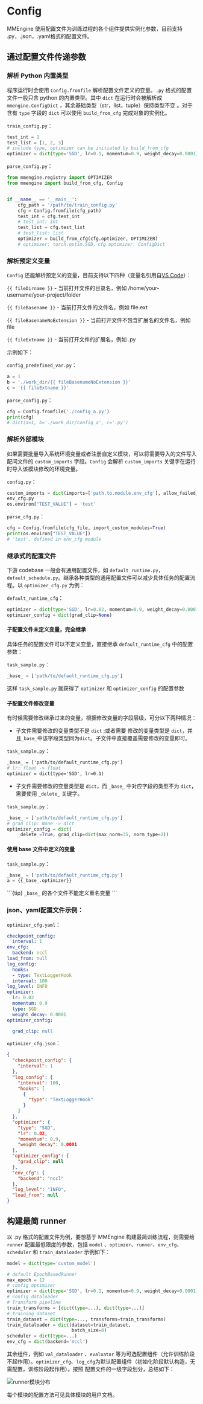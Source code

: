# **Config**

MMEngine 使用配置文件为训练过程的各个组件提供实例化参数，目前支持 .py，.json，.yaml格式的配置文件。

## **通过配置文件传递参数**

### **解析 Python 内置类型**

程序运行时会使用 `Config.fromfile` 解析配置文件定义的变量。`.py` 格式的配置文件一般只含 python 的内置类型。其中 `dict` 在运行时会被解析成 `mmengine.ConfigDict` ，其余基础类型（str，list，tuple）保持类型不变 。对于含有 `type` 字段的 `dict` 可以使用 `build_from_cfg` 完成对象的实例化。

`train_config.py`：

```Python
test_int = 1
test_list = [1, 2, 3]
# include type, optimizer can be initiated by build_from_cfg
optimizer = dict(type='SGD', lr=0.1, momentum=0.9, weight_decay=0.0001)
```

`parse_config.py`：

```Python
from mmengine.registry import OPTIMIZER
from mmengine import build_from_cfg, Config


if __name__ == '__main__':
    cfg_path = '/path/to/train_config.py'
    cfg = Config.fromfile(cfg_path)
    test_int = cfg.test_int
    # test_int: int
    test_list = cfg.test_list
    # test_list: list
    optimizer = build_from_cfg(cfg.optimizer, OPTIMIZER)
    # optimizer: torch.optim.SGD，cfg.optimizer: ConfigDict
```

### **解析预定义变量**

`Config` 还能解析预定义的变量，目前支持以下四种（变量名引用自[VS Code](https://code.visualstudio.com/docs/editor/variables-reference)）：

`{{ fileDirname }}` - 当前打开文件的目录名，例如 /home/your-username/your-project/folder

`{{ fileBasename }}` - 当前打开文件的文件名，例如 file.ext

`{{ fileBasenameNoExtension }}` - 当前打开文件不包含扩展名的文件名，例如 file

`{{ fileExtname }}` - 当前打开文件的扩展名，例如 .py

示例如下：

`config_predefined_var.py`：

```Python
a = 1
b = './work_dir/{{ fileBasenameNoExtension }}'
c = '{{ fileExtname }}'
```

`parse_config.py`：

```Python
cfg = Config.fromfile('./config_a.py')
print(cfg)
# dict(a=1, b='./work_dir/config_a', c='.py')
```

### **解析外部模块**

如果需要批量导入系统环境变量或者注册自定义模块，可以将需要导入的文件写入配问文件的 `custom_imports` 字段。`Config` 会解析 `custom_imports` 关键字在运行时导入该模块修改的环境变量。

`config.py`：

```Python
custom_imports = dict(imports=['path.to.module.env_cfg'], allow_failed_imports=False)
env_cfg.py
os.environ["TEST_VALUE"] = 'test'
```

`parse_cfg.py`：

```Python
cfg = Config.fromfile(cfg_file, import_custom_modules=True)
print(os.environ["TEST_VALUE"]) 
# 'test', defined in env_cfg module
```

### **继承式的配置文件**

下游 codebase 一般会有通用配置文件，如 `default_runtime.py`，`default_schedule.py`。继承各种类型的通用配置文件可以减少具体任务的配置流程。以 `optimizer_cfg.py` 为例：

`default_runtime_cfg`：

```Python
optimizer = dict(type='SGD', lr=0.02, momentum=0.9, weight_decay=0.0001)
optimizer_config = dict(grad_clip=None)
```

#### **子配置文件未定义变量，完全继承**

具体任务的配置文件可以不定义变量，直接继承 `default_runtime_cfg` 中的配置参数：

`task_sample.py`：

```Python
_base_ = ['path/to/default_runtime_cfg.py'] 
```

这样 `task_sample.py` 就获得了 `optimizer` 和 `optimizer_config` 的配置参数

#### **子配置文件修改变量**

有时候需要修改继承过来的变量，根据修改变量的字段层级，可分以下两种情况：

- 子文件需要修改的变量类型不是 `dict` ;或者需要 修改的变量类型是 `dict`，并且`_base_`中该字段类型同为`dict`。子文件中直接覆盖需要修改的变量即可。

`task_sample.py`：

```Apache
_base_ = ['path/to/default_runtime_cfg.py']
# lr: float -> float 
optimizer = dict(type='SGD', lr=0.1)
```

- 子文件需要修改的变量类型是 `dict`，而 `_base_` 中对应字段的类型不为 `dict`，需要使用 `_delete_` 关键字。

`task_sample.py`：

```Python
_base_ = ['path/to/default_runtime_cfg.py']
# grad_clip: None -> dict
optimizer_config = dict(
    _delete_=True, grad_clip=dict(max_norm=35, norm_type=2))
```

#### 使用 base 文件中定义的变量

`task_sample.py`：

```python
_base_ = ['path/to/default_runtime_cfg.py']
a = {{_base_.optimizer}}
```

\```{tip} `_base_` 的各个文件不能定义重名变量 ```

### **json、yaml配置文件示例：**

`optimizer_cfg.yaml`：

```YAML
checkpoint_config:
  interval: 1
env_cfg:
  backend: nccl
load_from: null
log_config:
  hooks:
  - type: TextLoggerHook
  interval: 100
log_level: INFO
optimizer:
  lr: 0.02
  momentum: 0.9
  type: SGD
  weight_decay: 0.0001
optimizer_config:

  grad_clip: null
```

`optimizer_cfg.json`：

```JSON
{
  "checkpoint_config": {
    "interval": 1
  },
  "log_config": {
    "interval": 100,
    "hooks": [
      {
        "type": "TextLoggerHook"
      }
    ]
  },
  "optimizer": {
    "type": "SGD",
    "lr": 0.02,
    "momentum": 0.9,
    "weight_decay": 0.0001
  },
  "optimizer_config": {
    "grad_clip": null
  },
  "env_cfg": {
    "backend": "nccl"
  },
  "log_level": "INFO",
  "load_from": null
}
```

## **构建最简 runner**

以 .py 格式的配置文件为例，要想基于 MMEngine 构建最简训练流程，则需要给 `runner` 配置最低限度的参数，包括 `model` 、`optimzer`、`runner`、`env_cfg`、`scheduler` 和 `train_dataloader` 示例如下：

```Python
model = dict(type='custom_model')

# default EpochBasedRunner
max_epoch = 12
# config optimizer
optimizer = dict(type='SGD', lr=0.1, momentum=0.9, weight_decay=0.0001)
# config dataloader
# Transform pipeline
train_transforms = [dict(type=...), dict(type=...)]
# training dataset
train_dataset = dict(type=..., transforms=train_transforms)
train_dataloader = dict(dataset=train_dataset,
                        batch_size=8)
scheduler = dict(type=...)
env_cfg = dict(backend='nccl')
```

其余组件，例如 `val_dataloader` 、`evaluator` 等为可选配置组件（允许训练阶段不起作用）。`optimizer_cfg`、`log_cfg`为默认配置组件（初始化阶段默认构造，无需配置，训练阶段起作用）。按照 配置文件的一级字段划分，总结如下：

![runner模块分布](../../en/_static/runner_module.png)

每个模块的配置方法可见具体模块的用户文档。

